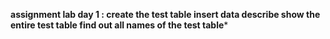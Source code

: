 **assignment lab day 1 : create the test table
insert data 
describe
show the entire test table 
find out all names of the test table***


